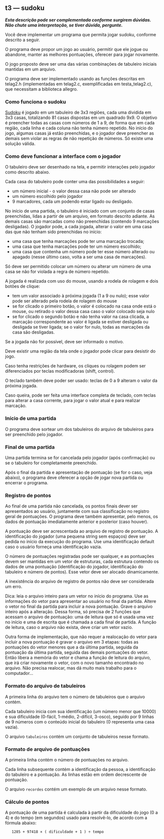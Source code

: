 ## t3 — sudoku

***Esta descrição pode ser complementada conforme surgirem dúvidas. Não chute uma interpretação, se tiver dúvida, pergunte.***

Você deve implementar um programa que permita jogar sudoku, conforme descrito a seguir.

O programa deve propor um jogo ao usuário, permitir que ele jogue ou abandone, manter as melhores pontuações, oferecer para jogar novamente.

O jogo proposto deve ser uma das várias combinações de tabuleiro iniciais mantidas em um arquivo.

O programa deve ser implementado usando as funções descritas em telag2.h (implementadas em telag2.c, exemplificadas em testa_telag2.c), que necessitam a biblioteca allegro.

### Como funciona o sudoku

[Sudoku](https://pt.wikipedia.org/wiki/Sudoku) é jogado em um tabuleiro de 3x3 regiões, cada uma dividida em 3x3 casas, totalizando 81 casas dispostas em um quadrado 9x9.
O objetivo é preencher todas as casas com números de 1 a 9, de forma que em cada região, cada linha e cada coluna não tenha número repetido.
No início do jogo, algumas casas já estão preenchidas, e o jogador deve preencher as demais sem violar as regras de não repetição de números.
Só existe uma solução válida.

### Como deve funcionar a interface com o jogador

O tabuleiro deve ser desenhado na tela, e permitir interações pelo jogador como descrito abaixo.

Cada casa do tabuleiro pode conter uma das possibilidades a seguir:
- um número inicial - o valor dessa casa não pode ser alterado
- um número escolhido pelo jogador
- 9 marcadores, cada um podendo estar ligado ou desligado.

No início de uma partida, o tabuleiro é iniciado com um conjunto de casas preenchidas, lidas a partir de um arquivo, em formato descrito adiante.
As demais casas são marcadas como não preenchidas (contendo 9 marcações desligadas).
O jogador pode, a cada jogada, alterar o valor em uma casa das que não tenham sido preenchidas no início:
- uma casa que tenha marcações pode ter uma marcação trocada;
- uma casa que tenha marcações pode ter um número escolhido;
- uma casa que contenha um número pode ter esse número alterado ou apagado (nesse último caso, volta a ser uma casa de marcações).

Só deve ser permitido colocar um número ou alterar um número de uma casa se não for violada a regra de número repetido.

A jogada é realizada com uso do mouse, usando a rodela de rolagem e dois botões de clique:
- tem um valor associado à próxima jogada (1 a 9 ou nulo); esse valor pode ser alterado pela rodela de rolagem do mouse
- se for clicado o primeiro botão, o valor é colocado na casa onde está o mouse, ou retirado o valor dessa casa caso o valor colocado seja nulo
- se for clicado o segundo botão e não tenha valor na casa clicada, a marcação correspondente ao valor é ligada se estiver desligada ou desligada se tiver ligada; se o valor for nulo, todas as marcações da casa são desligadas.

Se a jogada não for possível, deve ser informado o motivo.

Deve existir uma região da tela onde o jogador pode clicar para desistir do jogo.

Caso tenha restrições de hardware, os cliques ou rolagem podem ser diferenciados por teclas modificadoras (shift, control).

O teclado também deve poder ser usado: teclas de 0 a 9 alteram o valor da próxima jogada.

Caso queira, pode ser feita uma interface completa de teclado, com teclas para alterar a casa corrente, para jogar o valor atual e para realizar marcação.

### Início de uma partida

O programa deve sortear um dos tabuleiros do arquivo de tabuleiros para ser preenchido pelo jogador.

### Final de uma partida

Uma partida termina se for cancelada pelo jogador (após confirmação) ou se o tabuleiro for completamente preenchido.

Após o final da partida e apresentação de pontuação (se for o caso, veja abaixo), o programa deve oferecer a opção de jogar nova partida ou encerrar o programa.

### Registro de pontos

Ao final de uma partida não cancelada, os pontos finais dever ser apresentados ao usuário, juntamente com sua classificação no registro geral de pontuações. O programa deve também apresentar, pelo menos, os dados de pontuação imediatamente anterior e posterior (caso houver).

A pontuação deve ser acrescentada ao arquivo de registro de pontuação. A identificação do jogador (uma pequena string sem espaços) deve ser pedida no início da execução do programa. Use uma identificação default caso o usuário forneça uma identificação vazia.

O número de pontuações registradas pode ser qualquer, e as pontuações devem ser mantidas em um vetor de estruturas, cada estrutura contendo os dados de uma pontuação (identificação do jogador, identificação do tabuleiro e número de pontos). Esse vetor deve ser alocado dinamicamente.

A inexistência do arquivo de registro de pontos não deve ser considerada um erro.

Dica: leia o arquivo inteiro para um vetor no início do programa. Use as informações do vetor para apresentar ao usuário no final da partida. Altere o vetor no final da partida para incluir a nova pontuação. Grave o arquivo inteiro após a alteração. Dessa forma, só precisa de 2 funções que acessam o arquivo de pontuação: uma de leitura que só é usada uma vez no início e uma de escrita que é chamada a cada final de partida. A função de leitura, caso o arquivo não exista, deve criar um vetor vazio.

Outra forma de implementação, que não requer a realocação do vetor para incluir a nova pontuação é gravar o arquivo em 3 etapas: todas as pontuações do vetor menores que a da última partida, seguida da pontuação da última partida, seguida das demais pontuações do vetor. Então libera a memória do vetor e chama a função de leitura do arquivo, que irá criar novamente o vetor, com o novo tamanho encontrado no arquivo. Não precisa realocar, mas dá muito mais trabalho para o computador...

### Formato do arquivo de tabuleiros

A primeira linha do arquivo tem o número de tabuleiros que o arquivo contém.

Cada tabuleiro inicia com sua identificação (um número menor que 10000) e sua dificuldade (0-fácil, 1-médio, 2-difícil, 3-osco), seguido por 9 linhas de 9 números com o conteúdo inicial do tabuleiro (0 representa uma casa vazia).

O arquivo `tabuleiros` contém um conjunto de tabuleiros nesse formato.

### Formato de arquivo de pontuações 

A primeira linha contém o número de pontuações no arquivo.

Cada linha subsequente contém a identificação da pessoa, a identificação do tabuleiro e a pontuação. 
As linhas estão em ordem decrescente de pontuação.

O arquivo `recordes` contém um exemplo de um arquivo nesse formato.

### Cálculo de pontos

A pontuação de uma partida é calculada à partir da dificuldade do jogo (0 a 4) e do tempo (em segundos) usado para resolvê-lo, de acordo com a fórmula abaixo:
```
   1285 + 97418 × ( dificuldade + 1 ) ÷ tempo
```
